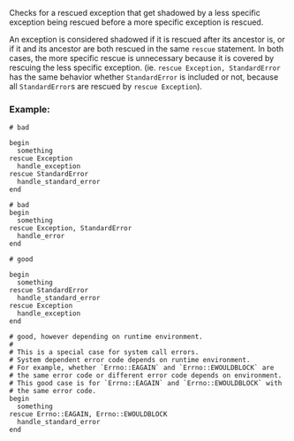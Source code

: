 Checks for a rescued exception that get shadowed by a
less specific exception being rescued before a more specific
exception is rescued.

An exception is considered shadowed if it is rescued after its
ancestor is, or if it and its ancestor are both rescued in the
same `rescue` statement. In both cases, the more specific rescue is
unnecessary because it is covered by rescuing the less specific
exception. (ie. `rescue Exception, StandardError` has the same behavior
whether `StandardError` is included or not, because all `StandardError`s
are rescued by `rescue Exception`).

### Example:

    # bad

    begin
      something
    rescue Exception
      handle_exception
    rescue StandardError
      handle_standard_error
    end

    # bad
    begin
      something
    rescue Exception, StandardError
      handle_error
    end

    # good

    begin
      something
    rescue StandardError
      handle_standard_error
    rescue Exception
      handle_exception
    end

    # good, however depending on runtime environment.
    #
    # This is a special case for system call errors.
    # System dependent error code depends on runtime environment.
    # For example, whether `Errno::EAGAIN` and `Errno::EWOULDBLOCK` are
    # the same error code or different error code depends on environment.
    # This good case is for `Errno::EAGAIN` and `Errno::EWOULDBLOCK` with
    # the same error code.
    begin
      something
    rescue Errno::EAGAIN, Errno::EWOULDBLOCK
      handle_standard_error
    end

